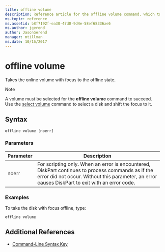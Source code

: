 ```yaml
---
title: offline volume
description: Reference article for the offline volume command, which takes the online volume with focus to the offline state.
ms.topic: reference
ms.assetid: b8f7192f-ea38-47d0-9d4e-58ef68336ae6
ms.author: jgerend
author: JasonGerend
manager: mtillman
ms.date: 10/16/2017
---
```


# offline volume

Takes the online volume with focus to the offline state.

> [!NOTE]
> A volume must be selected for the **offline volume** command to succeed. Use the [select volume](select-volume.md) command to select a disk and shift the focus to it.

## Syntax

```
offline volume [noerr]
```

### Parameters

| Parameter | Description |
| --------- | ----------- |
| noerr | For scripting only. When an error is encountered, DiskPart continues to process commands as if the error did not occur. Without this parameter, an error causes DiskPart to exit with an error code. |

### Examples

To take the disk with focus offline, type:

```
offline volume
```

## Additional References

- [Command-Line Syntax Key](command-line-syntax-key.md)
